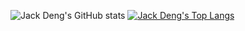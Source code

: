 ![Jack Deng's GitHub stats](https://github-readme-stats.vercel.app/api?username=JackTheMico&show_icons=true&theme=radical)
[![Jack Deng's Top Langs](https://github-readme-stats.vercel.app/api/top-langs/?username=JackTheMico)](https://github.com/anuraghazra/github-readme-stats)
